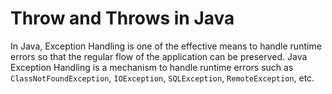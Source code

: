 # Throw and Throws in Java

In Java, Exception Handling is one of the effective means to handle runtime errors so that the regular flow of the application can be preserved. Java Exception Handling is a mechanism to handle runtime errors such as `ClassNotFoundException`, `IOException`, `SQLException`, `RemoteException`, etc.